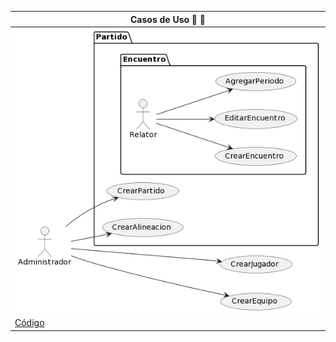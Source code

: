 <div align="center">

|Casos de Uso :nut_and_bolt: :hammer:
|-
|![](images/casosDeUso.png)
|[Código](casosDeUso.puml)

</div>
